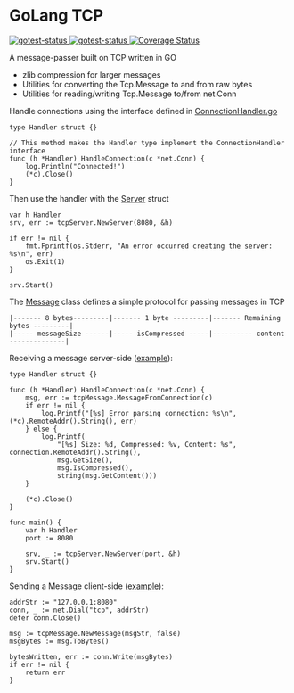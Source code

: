 # GoLang TCP

<a href="https://github.com/evindunn/gtcp/actions?query=workflow%3ABuild">
  <img type="image/svg" alt="gotest-status" src="https://github.com/evindunn/gtcp/workflows/Build/badge.svg">
</a>

<a href="https://github.com/evindunn/gtcp/actions?query=workflow%3ATest">
  <img type="image/svg" alt="gotest-status" src="https://github.com/evindunn/gtcp/workflows/Test/badge.svg">
</a>

<a href='https://coveralls.io/github/evindunn/gtcp?branch=master'>
  <img src='https://coveralls.io/repos/github/evindunn/gtcp/badge.svg?branch=master&service=github' alt='Coverage Status' />
</a>

A message-passer built on TCP written in GO
- zlib compression for larger messages
- Utilities for converting the Tcp.Message to and from raw bytes
- Utilities for reading/writing Tcp.Message to/from net.Conn

Handle connections using the interface defined in [ConnectionHandler.go](./pkg/tcpServer/ConnectionHandler.go)
```text
type Handler struct {}

// This method makes the Handler type implement the ConnectionHandler interface
func (h *Handler) HandleConnection(c *net.Conn) {
    log.Println("Connected!")
    (*c).Close()
}
```

Then use the handler with the [Server](./pkg/tcpServer/Server.go) struct
```text
var h Handler
srv, err := tcpServer.NewServer(8080, &h)

if err != nil {
    fmt.Fprintf(os.Stderr, "An error occurred creating the server: %s\n", err)
    os.Exit(1)
}

srv.Start()
```

The [Message](./pkg/tcpServer/Server.go) class defines a simple protocol for passing messages in TCP
```text
|------- 8 bytes---------|------- 1 byte ---------|------- Remaining bytes ---------|
|----- messageSize ------|----- isCompressed -----|---------- content --------------|
```

Receiving a message server-side ([example](./cmd/tcpServer/main.go)):
```text
type Handler struct {}

func (h *Handler) HandleConnection(c *net.Conn) {
	msg, err := tcpMessage.MessageFromConnection(c)
	if err != nil {
		log.Printf("[%s] Error parsing connection: %s\n", (*c).RemoteAddr().String(), err)
	} else {
        log.Printf(
            "[%s] Size: %d, Compressed: %v, Content: %s", connection.RemoteAddr().String(),
            msg.GetSize(),
            msg.IsCompressed(),
            string(msg.GetContent()))
    }

    (*c).Close()
}

func main() {
    var h Handler
    port := 8080

    srv, _ := tcpServer.NewServer(port, &h)
    srv.Start()
}
```

Sending a Message client-side ([example](./pkg/tcpClient/Client.go)):
```text
addrStr := "127.0.0.1:8080"
conn, _ := net.Dial("tcp", addrStr)
defer conn.Close()

msg := tcpMessage.NewMessage(msgStr, false)
msgBytes := msg.ToBytes()

bytesWritten, err := conn.Write(msgBytes)
if err != nil {
    return err
}
```